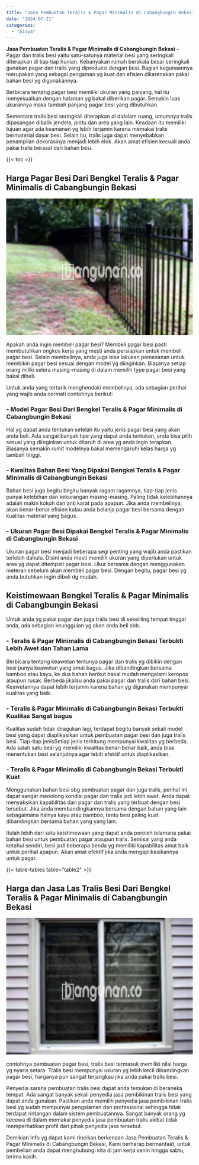 ```yaml
---
title: "Jasa Pembuatan Teralis & Pagar Minimalis di Cabangbungin Bekasi"
date: "2024-07-21"
categories: 
  - "biaya"
---
```


**Jasa Pembuatan Teralis & Pagar Minimalis di Cabangbungin Bekasi** – Pagar dan tralis besi yaitu satu-satunya material besi yang seringkali diterapkan di tiap tiap hunian. Kebanyakan rumah berskala besar seringkali gunakan pagar dan tralis yang diproduksi dengan besi. Bagian kegunaannya merupakan yang sebagai pengaman yg kuat dan efisien dikarenakan pakai bahan besi yg digunakannya.

Berbicara tentang pagar besi memiliki ukuran yang panjang, hal itu menyesuaikan dengan halaman yg bakal diberikan pagar. Semakin luas ukurannya maka tambah panjang pagar besi yang dibutuhkan.

Sementara tralis besi seringkali diterapkan di didalam ruang, umumnya tralis dipasangan dibalik jendela, pintu dan area yang lain. Keadaan itu memiliki tujuan agar ada keamanan yg lebih terjamin karena memakai tralis bermaterial dasar besi. Selain itu, tralis juga dapat menyebabkan penampilan dekorasinya menjadi lebih elok. Akan amat efisien kecuali anda pakai tralis berasal dari bahan besi.

{{< toc >}}

## Harga Pagar Besi Dari Bengkel Teralis & Pagar Minimalis di Cabangbungin Bekasi

![Jasa Pembuatan Teralis & Pagar Minimalis di Cabangbungin Bekasi](/images/pagar-minimalis-murah-57.png)

Apakah anda ingin membeli pagar besi? Membeli pagar besi pasti membutuhkan ongkos kerja yang mesti anda persiapkan untuk membeli pagar besi. Selain membelinya, anda juga bisa lakukan pemesanan untuk membikin pagar besi sesuai dengan model yg diinginkan. Biasanya setiap orang miliki selera masing-masing di dalam memilih type pagar besi yang bakal dibeli.

Untuk anda yang tertarik menghendaki membelinya, ada sebagian perihal yang wajib anda cermati contohnya berikut:
### \- Model Pagar Besi Dari Bengkel Teralis & Pagar Minimalis di Cabangbungin Bekasi

Hal yg dapat anda tentukan setelah itu yaitu jenis pagar besi yang akan anda beli. Ada sangat banyak tipe yang dapat anda tentukan, anda bisa pilih sesuai yang diinginkan untuk ditaruh di area yg anda ingin terapkan. Biasanya semakin rumit modelnya bakal memengaruhi kelas harga yg tambah tinggi.

### \- Kwalitas Bahan Besi Yang Dipakai Bengkel Teralis & Pagar Minimalis di Cabangbungin Bekasi

Bahan besi juga begitu begitu banyak ragam ragamnya, tiap-tiap jenis punyai kelebihan dan kekurangan masing-masing. Paling tidak kelebihannya adalah makin kokoh dan anti karat pada apapun. Jika anda membelinya, akan benar-benar efisien kalau anda belanja pagar besi bersama dengan kualitas material yang bagus.

### \- Ukuran Pagar Besi Dipakai Bengkel Teralis & Pagar Minimalis di Cabangbungin Bekasi

Ukuran pagar besi menjadi beberapa segi penting yang wajib anda pastikan terlebih dahulu. Disini anda mesti memilih ukuran yang diperlukan untuk area yg dapat ditempati pagar besi. Ukur bersama dengan menggunakan meteran sebelum akan membeli pagar besi. Dengan begitu, pagar besi yg anda butuhkan ingin dibeli dg mudah.

## Keistimewaan Bengkel Teralis & Pagar Minimalis di Cabangbungin Bekasi

Untuk anda yg pakai pagar dan juga tralis besi di sekeliling tempat tinggal anda, ada sebagian keunggulan yg akan anda beli sbb.

### \- Teralis & Pagar Minimalis di Cabangbungin Bekasi Terbukti Lebih Awet dan Tahan Lama

Berbicara tentang keawetan tentunya pagar dan tralis yg dibikin dengan besi punya keawetan yang amat bagus. Jika dibandingkan bersama bamboo atau kayu, ke dua bahan berikut bakal mudah mengalami keropos ataupun rusak. Berbeda jikalau anda pakai pagar dan tralis dari bahan besi. Keawetannya dapat lebih terjamin karena bahan yg digunakan mempunyai kualitas yang baik.

### \- Teralis & Pagar Minimalis di Cabangbungin Bekasi Terbukti Kualitas Sangat bagus

Kualitas sudah tidak diragukan lagi, terdapat begitu banyak sekali model besi yang dapat diaplikasikan untuk pembuatan pagar besi dan juga tralis besi. Tiap-tiap jenisSetiap jenis terhitung mempunyai kwalitas yg berbeda. Ada salah satu besi yg memiliki kwalitas benar-benar baik, anda bisa menentukan besi selanjutnya agar lebih efektif untuk diaplikasikan.

### \- Teralis & Pagar Minimalis di Cabangbungin Bekasi Terbukti Kuat

Menggunakan bahan besi sbg pembuatan pagar dan juga tralis, perihal ini dapat sangat menolong kondisi pagar dan tralis jadi lebih awet. Anda dapat menyaksikan kapabilitas dari pagar dan tralis yang terbuat dengan besi tersebut. Jika anda membandingkannya bersama dengan bahan yang lain sebagaimana halnya kayu atau bamboo, tentu besi paling kuat dibandingkan bersama bahan yang yang lain.

Itulah lebih dari satu keistimewaan yang dapat anda peroleh bilamana pakai bahan besi untuk pembuatan pagar ataupun tralis. Semisal yang anda ketahui sendiri, besi jadi beberapa benda yg memiliki kapabilitas amat baik untuk perihal apapun. Akan amat efektif jika anda mengaplikasikannya untuk pagar.

{{< table-tables table="table2" >}}

## Harga dan Jasa Las Tralis Besi Dari Bengkel Teralis & Pagar Minimalis di Cabangbungin Bekasi

![Jasa Pembuatan Teralis & Pagar Minimalis di Cabangbungin Bekasi](/images/teralis-minimalis-murah-20.png)

contohnya pembuatan pagar besi, tralis besi termasuk memiliki nilai harga yg nyaris setara. Tralis besi mempunyai ukuran yg lebih kecil dibandingkan pagar besi, harganya pun sangat terjangkau jika anda pakai tralis besi.

Penyedia sarana pembuatan tralis besi dapat anda temukan di beraneka tempat. Ada sangat banyak sekali penyedia jasa pembikinan tralis besi yang dapat anda gunakan. Pastikan anda memilih penyedia jasa pembikinan tralis besi yg sudah mempunyai pengalaman dan professional sehingga tidak terdapat rintangan dalam sistem pembuatannya. Sangat banyak orang yg kecewa di dalam memakai penyedia jasa pembuatan tralis akibat tidak memperhatikan profil dari pihak penyedia jasa tersebut.

Demikian Info yg dapat kami rincikan berkenaan Jasa Pembuatan Teralis & Pagar Minimalis di Cabangbungin Bekasi, Kami berharap bermanfaat, untuk pembelian anda dapat menghubungi kita di jam kerja senin hingga sabtu, terima kasih.
